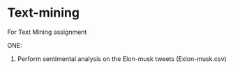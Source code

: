 # Text-mining

For Text Mining assignment
 
 ONE:
1) Perform sentimental analysis on the Elon-musk tweets (Exlon-musk.csv)
